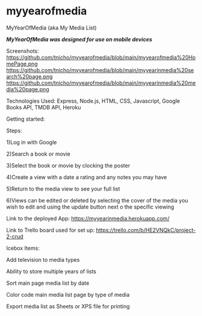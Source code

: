 # myyearofmedia

MyYearOfMedia (aka My Media List)

***MyYearOfMedia was designed for use on mobile devices***

Screenshots:
https://github.com/tnicho/myyearofmedia/blob/main/myyearofmedia%20HomePage.png
https://github.com/tnicho/myyearofmedia/blob/main/myyearinmedia%20search%20page.png
https://github.com/tnicho/myyearofmedia/blob/main/myyearinmedia%20media%20page.png

Technologies Used: Express, Node.js, HTML, CSS, Javascript, Google Books API, TMDB API, Heroku

Getting started:

Steps:

1)Log in with Google

2)Search a book or movie

3)Select the book or movie by clocking the poster

4)Create a view with a date a rating and any notes you may have

5)Return to the media view to see your full list

6)Views can be edited or deleted by selecting the cover of the media you wish to edit 
    and using the update button next o the specific viewing
    
Link to the deployed App: https://myyearinmedia.herokuapp.com/

Link to Trello board used for set up: https://trello.com/b/HE2VNQkC/project-2-crud

Icebox Items:

Add television to media types

Ability to store multiple years of lists

Sort main page media list by date

Color code main media list page by type of media 

Export media list as Sheets or XPS file for printing
